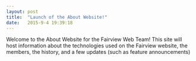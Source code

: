```yaml
---
layout: post
title:  "Launch of the About Website!"
date:   2015-9-4 19:39:18
---
```

Welcome to the About Website for the Fairview Web Team! This site will host information about the technologies used on the Fairview website, the members, the history, and a few updates (such as feature announcements)
